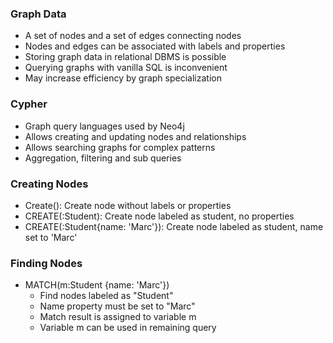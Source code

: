 ### Graph Data
- A set of nodes and a set of edges connecting nodes
- Nodes and edges can be associated with labels and properties
- Storing graph data in relational DBMS is possible
- Querying graphs with vanilla SQL is inconvenient
- May increase efficiency by graph specialization
### Cypher
- Graph query languages used by Neo4j
- Allows creating and updating nodes and relationships
- Allows searching graphs for complex patterns
- Aggregation, filtering and sub queries
### Creating Nodes
- Create(): Create node without labels or properties
- CREATE(:Student): Create node labeled as student, no properties
- CREATE(:Student{name: 'Marc'}): Create node labeled as student, name set to 'Marc'
### Finding Nodes
- MATCH(m:Student {name: 'Marc'})
	- Find nodes labeled as "Student"
	- Name property must be set to "Marc"
	- Match result is assigned to variable m
	- Variable m can be used in remaining query